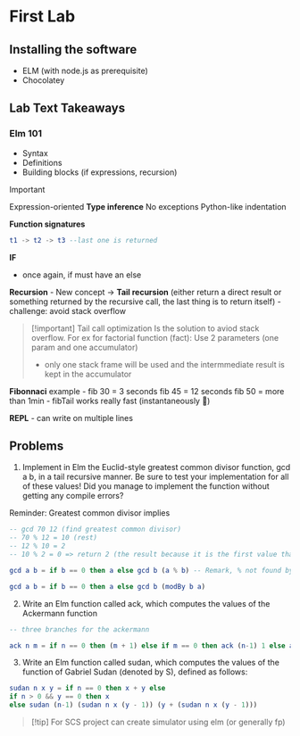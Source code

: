 # First Lab

## Installing the software
- ELM (with node.js as prerequisite)
- Chocolatey

## Lab Text Takeaways

### Elm 101
- Syntax
- Definitions
- Building blocks (if expressions, recursion)

>[!important]
>Expression-oriented
**Type inference**
>No exceptions
>Python-like indentation

**Function signatures**
```elm
t1 -> t2 -> t3 --last one is returned
```

**IF**
- once again, if must have an else

**Recursion**
	- New concept -> **Tail recursion** (either return a direct result or something returned by the recursive call, the last thing is to return itself)
	- challenge: avoid stack overflow

> [!important] Tail call optimization
> Is the solution to aviod stack overflow.
> For ex  for factorial function (fact):
> Use 2 parameters (one param and one accumulator)
> - only one stack frame will be used and the intermmediate result is kept in the accumulator 
> 
> 

**Fibonnaci** example
	- fib 30 = 3 seconds fib 45 = 12 seconds fib 50 = more than 1min
	- fibTail works really fast (instantaneously 🤯)

**REPL**
	- can write on multiple lines

## Problems
1. Implement in Elm the Euclid-style greatest common divisor function, gcd a b, in a tail recursive manner. Be sure to test your implementation for all of these values! Did you manage to implement the function without getting any compile errors?

Reminder: Greatest common divisor implies

```elm
-- gcd 70 12 (find greatest common divisor)
-- 70 % 12 = 10 (rest)
-- 12 % 10 = 2 
-- 10 % 2 = 0 => return 2 (the result because it is the first value that has the result a % result = 0)  

gcd a b = if b == 0 then a else gcd b (a % b) -- Remark, % not found by elm but it has other words for that, which is modBy

gcd a b = if b == 0 then a else gcd b (modBy b a)
```

2. Write an Elm function called ack, which computes the values of the Ackermann function

```elm
-- three branches for the ackermann

ack n m = if n == 0 then (m + 1) else if m == 0 then ack (n-1) 1 else ack (n - 1)  (ack n (m - 1))
```

3. Write an Elm function called sudan, which computes the values of the function of Gabriel Sudan (denoted by S), defined as follows:

```elm
sudan n x y = if n == 0 then x + y else
if n > 0 && y == 0 then x
else sudan (n-1) (sudan n x (y - 1)) (y + (sudan n x (y - 1)))
```

> [!tip] For SCS project
> can create simulator using elm (or generally fp)